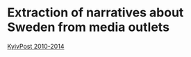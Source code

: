 # Extraction of narratives about Sweden from media outlets

[KyivPost 2010-2014](https://github.com/daschablume/swedenrepr/blob/main/docs/kyivpost2010-2014.html)
